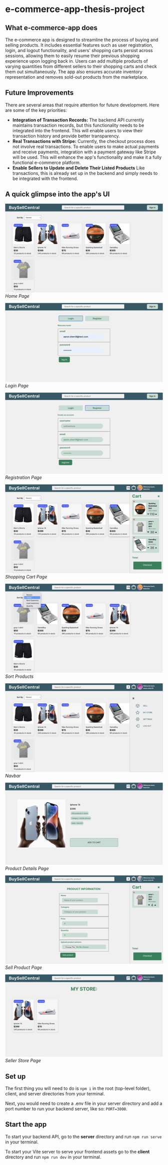 # e-commerce-app-thesis-project

## What e-commerce-app does

The e-commerce app is designed to streamline the process of buying and selling products. It includes essential features such as user registration, login, and logout functionality, and users' shopping carts persist across sessions, allowing them to easily resume their previous shopping experience upon logging back in. Users can add multiple products of varying quantities from different sellers to their shopping carts and check them out simultaneously. The app also ensures accurate inventory representation and removes sold-out products from the marketplace.

## Future Improvements

There are several areas that require attention for future development. Here are some of the key priorities:

- **Integration of Transaction Records:** The backend API currently maintains transaction records, but this functionality needs to be integrated into the frontend. This will enable users to view their transaction history and provide better transparency.
- **Real Transactions with Stripe:** Currently, the checkout process does not involve real transactions. To enable users to make actual payments and receive payments, integration with a payment gateway like Stripe will be used. This will enhance the app's functionality and make it a fully functional e-commerce platform.
- **Enable Sellers to Update and Delete Their Listed Products** Like transactions, this is already set up in the backend and simply needs to be integrated with the frontend.

## A quick glimpse into the app's UI

![Home Page](/app-screenshots/home-page.png)
_Home Page_

![Login Page](/app-screenshots/login-page.png)
_Login Page_

![Registration Page](/app-screenshots/registration-page.png)
_Registration Page_

![Shopping Cart](/app-screenshots/shopping-cart.png)
_Shopping Cart Page_

![Sort Products](/app-screenshots/sorting.png)
_Sort Products_

![Navbar](/app-screenshots/menu%20component.png)
_Navbar_

![Product Details Page](/app-screenshots/item-details.png)
_Product Details Page_

![Sell Product Page](/app-screenshots/product-form.png)
_Sell Product Page_

![Seller Store](/app-screenshots/seller-store.png)
_Seller Store Page_

## Set up

The first thing you will need to do is `npm i` in the root (top-level folder), client, and server directories from your terminal.

Next, you would need to create a .env file in your server directory and add a port number to run your backend server, like so: `PORT=3000`.

## Start the app

To start your backend API, go to the **server** directory and run `npm run serve` in your terminal.

To start your Vite server to serve your frontend assets go to the **client** directory and run `npm run dev` in your terminal.
